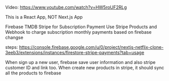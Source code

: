 Video: https://www.youtube.com/watch?v=HW5roUF2RLg

This is a React App, NOT Next.js App

Firebase
TMDB
Stripe for Subscription Payment
Use Stripe Products and Webhook to charge subscription monthly payments based on firebase changse

steps:
https://console.firebase.google.com/u/0/project/nextjs-netflix-clone-3eeb3/extensions/instances/firestore-stripe-payments?tab=usage

When sign up a new user, firebase save user information and also stripe customer ID and link too.
When create new products in stripe, it should sync all the products to firebase